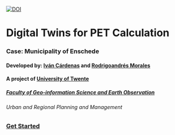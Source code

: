 [![DOI](https://zenodo.org/badge/665569986.svg)](https://zenodo.org/badge/latestdoi/665569986)


# Digital Twins for PET Calculation
### Case: Municipality of Enschede
#### Developed by: [Iván Cárdenas](https://www.linkedin.com/in/icmaps/) and [Rodrigoandrés Morales](https://www.linkedin.com/in/luis-morales-a45a9859)


#### A project of [University of Twente](https://www.utwente.nl/)
##### [Faculty of Geo-information Science and Earth Observation](https://www.Itc.nl)
###### Urban and Regional Planning and Management 

### [Get Started](/Introduction/Introduction.md)
